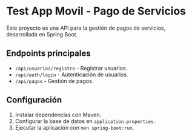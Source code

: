 # Test App Movil - Pago de Servicios

Este proyecto es una API para la gestión de pagos de servicios, desarrollada en Spring Boot.

## Endpoints principales
- `/api/usuarios/registro` - Registrar usuarios.
- `/api/auth/login` - Autenticación de usuarios.
- `/api/pagos` - Gestión de pagos.

## Configuración
1. Instalar dependencias con Maven.
2. Configurar la base de datos en `application.properties`.
3. Ejecutar la aplicación con `mvn spring-boot:run`.

